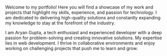 Welcome to my portfolio! Here you will find a showcase of my work and projects that highlight my skills, experience, and passion for technology. I am dedicated to delivering high-quality solutions and constantly expanding my knowledge to stay at the forefront of the industry.

I am Aryan Gupta, a tech enthusiast and experienced developer with a deep passion for problem-solving and creating innovative solutions. My expertise lies in web development. I thrive in collaborative environments and enjoy working on challenging projects that push me to learn and grow.
